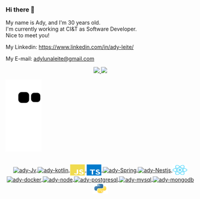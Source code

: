 ### Hi there 👋

  <p>
  My name is Ady, and I'm 30 years old. <br>
  I'm currently working at CI&T as Software Developer.<br>
  Nice to meet you!

  My Linkedin: https://www.linkedin.com/in/ady-leite/
  
  My E-mail: adylunaleite@gmail.com
  </p>
  
<div align="center">
  <a href="https://github.com/adyluna">
  <img height="180em" src="https://github-readme-stats.vercel.app/api?username=adyluna&show_icons=true&theme=highcontrast&include_all_commits=true&count_private=true"/>
  <img height="180em" src="https://github-readme-stats.vercel.app/api/top-langs/?username=adyluna&layout=compact&langs_count=7&theme=highcontrast"/>
</div>
  
  ![Snake animation](https://github.com/adyluna/adyluna/blob/output/github-contribution-grid-snake.svg)
  
  <div style="display: inline_block" align="center"><br>
  <img align="center" alt="ady-Jv" height="50" width="70" src="https://cdn.jsdelivr.net/gh/devicons/devicon/icons/java/java-original-wordmark.svg"/>
  <img align="center" alt="ady-kotlin" height="50" width="70" src="https://cdn.jsdelivr.net/gh/devicons/devicon/icons/kotlin/kotlin-plain-wordmark.svg" />
  <img align="center" alt="ady-Js" height="30" width="40" src="https://raw.githubusercontent.com/devicons/devicon/master/icons/javascript/javascript-plain.svg">
  <img align="center" alt="ady-Ts" height="30" width="40" src="https://raw.githubusercontent.com/devicons/devicon/master/icons/typescript/typescript-plain.svg">
  <img align="center" alt="ady-Spring" height="50" width="70" src="https://cdn.jsdelivr.net/gh/devicons/devicon/icons/spring/spring-original-wordmark.svg" />
  <img align="center" alt="ady-Nestjs" height="30" width="40" src="https://cdn.jsdelivr.net/gh/devicons/devicon/icons/nestjs/nestjs-plain.svg" />
  <img align="center" alt="ady-React" height="30" width="40" src="https://raw.githubusercontent.com/devicons/devicon/master/icons/react/react-original.svg">
  <img align="center" alt="ady-docker" height="45" width="55" src="https://cdn.jsdelivr.net/gh/devicons/devicon/icons/docker/docker-original.svg" />
  <img align="center" alt="ady-node" height="65" width="55" src="https://cdn.jsdelivr.net/gh/devicons/devicon/icons/nodejs/nodejs-original-wordmark.svg" />
  <img align="center" alt="ady-postgresql" height="55" width="45" src="https://cdn.jsdelivr.net/gh/devicons/devicon/icons/postgresql/postgresql-original-wordmark.svg" />
  <img align="center" alt="ady-mysql" height="65" width="55" src="https://cdn.jsdelivr.net/gh/devicons/devicon/icons/mysql/mysql-original-wordmark.svg" />
  <img align="center" alt="ady-mongodb" height="65" width="55" src="https://cdn.jsdelivr.net/gh/devicons/devicon/icons/mongodb/mongodb-original-wordmark.svg" />
  <img align="center" alt="ady-Python" height="30" width="40" src="https://raw.githubusercontent.com/devicons/devicon/master/icons/python/python-original.svg">
</div>
